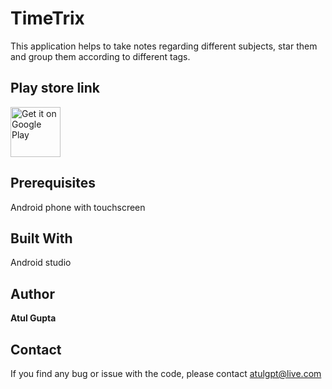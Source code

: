 # TimeTrix
This application helps to take notes regarding different subjects, star them and group them according to different tags.

## Play store link
<a href="https://play.google.com/store/apps/details?id=com.atulgpt.www.timetrix" target="_blank">
	<img src="https://play.google.com/intl/en_us/badges/images/generic/en-play-badge.png" alt="Get it on Google Play" height="80"/>
</a>

## Prerequisites

Android phone with touchscreen

## Built With

Android studio

## Author

**Atul Gupta**

## Contact

If you find any bug or issue with the code, please contact atulgpt@live.com
